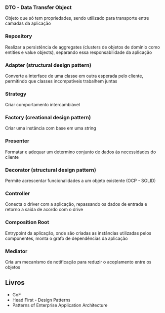 ### DTO - Data Transfer Object
Objeto que só tem propriedades, sendo utilizado para transporte entre camadas da aplicação

### Repository
Realizar a persistência de aggregates (clusters de objetos de domínio como entities e value objects), separando essa responsabilidade da aplicação

### Adapter (structural design pattern)
Converte a interface de uma classe em outra esperada pelo cliente, permitindo que classes incompatíveis trabalhem juntas

### Strategy
Criar comportamento intercambiável

### Factory (creational design pattern)
Criar uma instância com base em uma string

### Presenter
Formatar e adequar um determino conjunto de dados às necessidades do cliente

### Decorator (structural design pattern)
Permite acrescentar funcionalidades a um objeto existente (OCP - SOLID)

### Controller
Conecta o driver com a aplicação, repassando os dados de entrada e retorno a saída de acordo com o drive

### Composition Root
Entrypoint da aplicação, onde são criadas as instâncias utilizadas pelos componentes, monta o grafo de dependências da aplicação

### Mediator
Cria um mecanismo de notificação para reduzir o acoplamento entre os objetos

## Livros

- GoF
- Head First - Design Patterns
- Patterns of Enterprise Application Architecture
